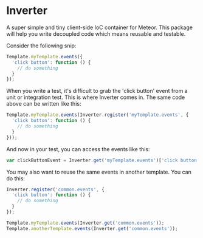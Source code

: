 Inverter
========

A super simple and tiny client-side IoC container for Meteor. This package will help you write
decoupled code which means reusable and testable.

Consider the following snip:

```javascript
Template.myTemplate.events({
  'click button': function () {
    // do something
  }
});
```

When you write a test, it's difficult to grab the 'click button' event from a unit or integration
test. This is where Inverter comes in. The same code above can be written like this:

```javascript
Template.myTemplate.events(Inverter.register('myTemplate.events', {
  'click button': function () {
    // do something
  }
}));
```

And now in your test, you can access the events like this:

```javascript
var clickButtonEvent = Inverter.get('myTemplate.events')['click button'];
```

You may also want to reuse the same events in another template. You can do this:

```javascript
Inverter.register('common.events', {
  'click button': function () {
    // do something
  }
});

Template.myTemplate.events(Inverter.get('common.events'));
Template.anotherTemplate.events(Inverter.get('common.events'));
```
